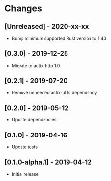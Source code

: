 # Changes

## [Unreleased] - 2020-xx-xx

* Bump minimum supported Rust version to 1.40

## [0.3.0] - 2019-12-25

* Migrate to actix-http 1.0

## [0.2.1] - 2019-07-20

* Remove unneeded actix-utils dependency


## [0.2.0] - 2019-05-12

* Update dependencies


## [0.1.0] - 2019-04-16

* Update tests


## [0.1.0-alpha.1] - 2019-04-12

* Initial release
